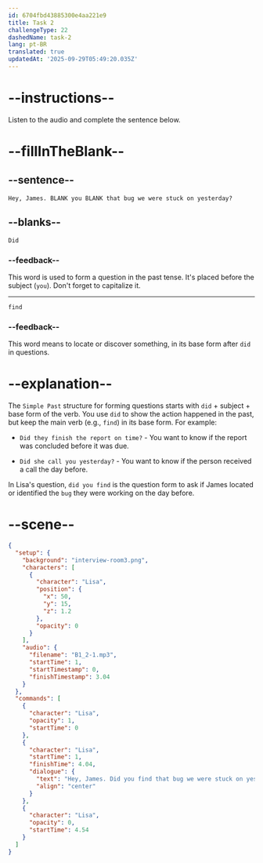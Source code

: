 ```yaml
---
id: 6704fbd43885300e4aa221e9
title: Task 2
challengeType: 22
dashedName: task-2
lang: pt-BR
translated: true
updatedAt: '2025-09-29T05:49:20.035Z'
---
```


<!-- (Audio) Lisa: Hey, James. Did you find that bug we were stuck on yesterday? -->

# --instructions--

Listen to the audio and complete the sentence below.

# --fillInTheBlank--

## --sentence--

`Hey, James. BLANK you BLANK that bug we were stuck on yesterday?`

## --blanks--

`Did`

### --feedback--

This word is used to form a question in the past tense. It's placed before the subject (`you`). Don't forget to capitalize it.

---

`find`

### --feedback--

This word means to locate or discover something, in its base form after `did` in questions.

# --explanation--

The `Simple Past` structure for forming questions starts with `did` + subject + base form of the verb. You use `did` to show the action happened in the past, but keep the main verb (e.g., `find`) in its base form. For example:

- `Did they finish the report on time?` - You want to know if the report was concluded before it was due.

- `Did she call you yesterday?` - You want to know if the person received a call the day before.

In Lisa's question, `did you find` is the question form to ask if James located or identified the `bug` they were working on the day before.

# --scene--

```json
{
  "setup": {
    "background": "interview-room3.png",
    "characters": [
      {
        "character": "Lisa",
        "position": {
          "x": 50,
          "y": 15,
          "z": 1.2
        },
        "opacity": 0
      }
    ],
    "audio": {
      "filename": "B1_2-1.mp3",
      "startTime": 1,
      "startTimestamp": 0,
      "finishTimestamp": 3.04
    }
  },
  "commands": [
    {
      "character": "Lisa",
      "opacity": 1,
      "startTime": 0
    },
    {
      "character": "Lisa",
      "startTime": 1,
      "finishTime": 4.04,
      "dialogue": {
        "text": "Hey, James. Did you find that bug we were stuck on yesterday?",
        "align": "center"
      }
    },
    {
      "character": "Lisa",
      "opacity": 0,
      "startTime": 4.54
    }
  ]
}
```
